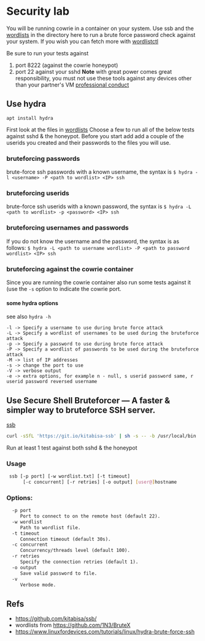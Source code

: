 # Security lab
You will be running cowrie in a container on your system.  Use ssb and the [wordlists](/wordlists) in the directory here
to run a brute force password check against your system.  If you wish you can fetch more with [wordlistctl](https://github.com/BlackArch/wordlistctl)

Be sure to run your tests against
1. port 8222 (against the cowrie honeypot)
2. port 22 against your sshd
__Note__ with great power comes great responsibility, you must not use these tools against any devices other than your partner's VM [professional conduct](https://www.dawsoncollege.qc.ca/computer-science-technology/professional-conduct/)
## Use hydra
```
apt install hydra
```
First look at the files in [wordlists](/wordlists)  Choose a few to run all of the below tests against sshd & the honeypot.   Before you start add add a couple of the userids you created and their passwords to the files you will use. 
### bruteforcing passwords
brute-force ssh passwords with a known username, the syntax is
`$ hydra -l <username> -P <path to wordlist> <IP> ssh`
### bruteforcing userids
brute-force ssh userids with a known password, the syntax is
`$ hydra -L <path to wordlist> -p <password> <IP> ssh`
### bruteforcing usernames and passwords
If you do not know  the username and the password, the syntax is as follows:
`$ hydra -L <path to username wordlist> -P <path to password wordlist> <IP> ssh`
### bruteforcing against the cowrie container
Since you are running the cowrie container also run some tests against it (use the `-s` option to indicate the cowrie port.

#### some hydra options
see also `hydra -h`
```
-l -> Specify a username to use during brute force attack
-L -> Specify a wordlist of usernames to be used during the bruteforce attack
-p -> Specify a password to use during brute force attack
-P -> Specify a wordlist of passwords to be used during the bruteforce attack
-M -> list of IP addresses 
-s -> change the port to use
-V -> verbose output
-e -> extra options, for example n - null, s userid password same, r userid password reversed username
```

## Use Secure Shell Bruteforcer — A faster & simpler way to bruteforce SSH server.
[ssb](https://github.com/kitabisa/ssb/)

```bash
curl -sSfL 'https://git.io/kitabisa-ssb' | sh -s -- -b /usr/local/bin
```
Run at least 1 test against both sshd & the honeypot

### Usage

```bash
 ssb [-p port] [-w wordlist.txt] [-t timeout]
      [-c concurrent] [-r retries] [-o output] [user@]hostname
```

### Options:

```txt
  -p port
     Port to connect to on the remote host (default 22).
  -w wordlist
     Path to wordlist file.
  -t timeout
     Connection timeout (default 30s).
  -c concurrent
     Concurrency/threads level (default 100).
  -r retries
     Specify the connection retries (default 1).
  -o output
     Save valid password to file.
  -v
     Verbose mode.
```

## Refs
* https://github.com/kitabisa/ssb/
* wordlists from https://github.com/1N3/BruteX
* https://www.linuxfordevices.com/tutorials/linux/hydra-brute-force-ssh
